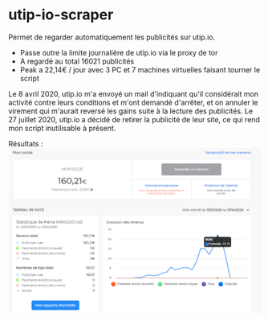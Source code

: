 # utip-io-scraper

Permet de regarder automatiquement les publicités sur utip.io.
- Passe outre la limite journalière de utip.io via le proxy de tor
- A regardé au total 16021 publicités
- Peak a 22,14€ / jour avec 3 PC et 7 machines virtuelles faisant tourner le script

Le 8 avril 2020, utip.io m'a envoyé un mail d'indiquant qu'il considérait mon activité contre leurs conditions et m'ont demandé d'arrêter, et on annuler le virement qui m'aurait reversé les gains suite à la lecture des publicités.
Le 27 juillet 2020, utip.io a décidé de retirer la publicité de leur site, ce qui rend mon script inutilisable à présent.

Résultats :
<img src="results.png" alt="Résultats en image">
